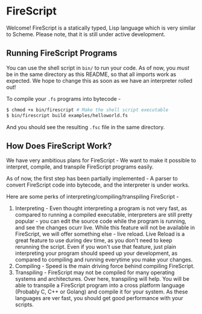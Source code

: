 # FireScript

Welcome! FireScript is a statically typed, Lisp language which is very similar to Scheme. Please note, that it is still under active development.

## Running FireScript Programs

You can use the shell script in `bin/` to run your code. As of now, you _must_ be in the same directory as this README, so that all imports work as expected. We hope to change this as soon as we have an interpreter rolled out!

To compile your `.fs` programs into bytecode -
```sh
$ chmod +x bin/firescript # Make the shell script executable
$ bin/firescript build examples/helloworld.fs
```

And you should see the resulting `.fsc` file in the same directory.

## How Does FireScript Work?

We have very ambitious plans for FireScript - We want to make it possible to interpret, compile, and transpile FireScript programs easily.

As of now, the first step has been partially implemented - A parser to convert FireScript code into bytecode, and the interpreter is under works.

Here are some perks of interpreting/compiling/transpiling FireScript -
1. Interpreting - Even thought interpreting a program is not very fast, as compared to running a compiled executable, interpreters are still pretty popular - you can edit the source code while the program is running, and see the changes ocurr live. While this feature will not be available in FireScript, we will offer something else - live reload. Live Reload is a great feature to use during dev time, as you don't need to keep rerunning the script. Even if you won't use that feature, just plain interpreting your program should speed up your development, as compared to compiling and running everytime you make your changes.
2. Compiling - Speed is the main driving force behind compiling FireScript.
3. Transpiling - FireScript may not be compiled for many operating systems and architectures. Over here, transpiling will help. You will be able to transpile a FireScript program into a cross platform language (Probably C, C++ or Golang) and compile it for your system. As these languages are ver fast, you should get good performance with your scripts.
